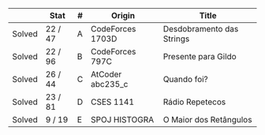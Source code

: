 |        | Stat    | #   | Origin           | Title                     |
| ------ | ------- | --- | ---------------- | ------------------------- |
| Solved | 22 / 47 | A   | CodeForces 1703D | Desdobramento das Strings |
| Solved | 22 / 96 | B   | CodeForces 797C  | Presente para Gildo       |
| Solved | 26 / 44 | C   | AtCoder abc235_c | Quando foi?               |
| Solved | 23 / 81 | D   | CSES 1141        | Rádio Repetecos           |
| Solved | 9 / 19  | E   | SPOJ HISTOGRA    | O Maior dos Retângulos    |
